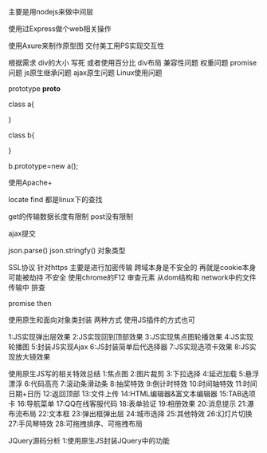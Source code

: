 

主要是用nodejs来做中间层

使用过Express做个web相关操作

使用Axure来制作原型图
交付美工用PS实现交互性

根据需求 div的大小 写死 或者使用百分比
div布局
兼容性问题
权重问题
promise问题
js原生继承问题
ajax原生问题
Linux使用问题


prototype  __proto__

class a{
	
}

class b{
	
}

b.prototype=new a();  


使用Apache+

locate find 都是linux下的查找



get的传输数据长度有限制
post没有限制

ajax提交  

json.parse()  json.stringfy()
对象类型 


SSL协议 针对https 主要是进行加密传输
跨域本身是不安全的
再就是cookie本身可能被劫持 不安全
使用chrome的F12 审查元素 从dom结构和 network中的文件传输中 排查

promise then




使用原生和面向对象类封装 两种方式  使用JS插件的方式也可

1:JS实现弹出层效果
2:JS实现回到顶部效果
3:JS实现焦点图轮播效果
4:JS实现轮播图
5:封装JS实现Ajax
6:JS封装简单后代选择器
7:JS实现选项卡效果
8:JS实现放大镜效果

使用原生JS写的相关特效总结
1:焦点图
2:图片裁剪
3:下拉选择
4:延迟加载
5:悬浮漂浮
6:代码高亮
7:滚动条滑动条
8:抽奖特效
9:倒计时特效
10:时间轴特效
11:时间日期+日历
12:返回顶部
13:文件上传
14:HTML编辑器&富文本编辑器
15:TAB选项卡
16:导航菜单
17:QQ在线客服代码
18:表单验证
19:相册效果
20:消息提示
21:瀑布流布局
22:文本框
23:弹出框弹出层
24:城市选择
25:其他特效
26:幻灯片切换
27:手风琴特效
28:可拖拽排序、可拖拽布局


JQuery源码分析
1:使用原生JS封装JQuery中的功能
